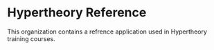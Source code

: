 # Hypertheory Reference 

This organization contains a refrence application used in Hypertheory training courses.

